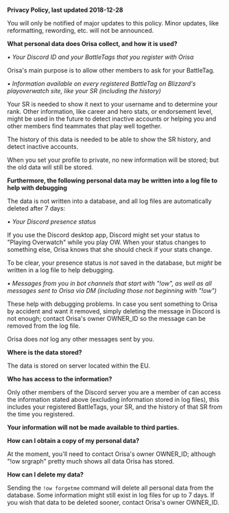 **Privacy Policy, last updated 2018-12-28**

You will only be notified of major updates to this policy. Minor updates, like
reformatting, rewording, etc. will not be announced.

__**What personal data does Orisa collect, and how it is used?**__

*• Your Discord ID and your BattleTags that you register with Orisa*

Orisa's main purpose is to allow other members to ask for your BattleTag.

*• Information available on every registered BattleTag on Blizzard's playoverwatch site, like your SR (including the history)*

Your SR is needed to show it next to your username and to determine your
rank. Other information, like career and hero stats, or endorsement level,
might be used in the future to detect inactive accounts or helping you and
other members find teammates that play well together.

The history of this data is needed to be able to show the SR history, and
detect inactive accounts.

When you set your profile to private, no new information will be stored;
but the old data will still be stored.

__**Furthermore, the following personal data may be written into a log file to help with debugging**__

The data is not written into a database, and all log files are automatically
deleted after 7 days:

*• Your Discord presence status*

If you use the Discord desktop app, Discord might set your status to
"Playing Overwatch" while you play OW. When your status changes to something
else, Orisa knows that she should check if your stats change.

To be clear, your presence status is *not* saved in the database,
but *might* be written in a log file to help debugging.

*• Messages from you in bot channels that start with "!ow", as well as all messages sent to Orisa via DM (including those not beginning with "!ow")*

These help with debugging problems. In case you sent something to Orisa by accident
and want it removed, simply deleting the message in Discord is not enough;
contact Orisa's owner OWNER_ID so the message can be removed from the log file.

Orisa does *not* log any other messages sent by you.

__**Where is the data stored?**__

The data is stored on server located within the EU.

__**Who has access to the information?**__

Only other members of the Discord server you are a member of can access the information
stated above (excluding information stored in log files),
this includes your registered BattleTags, your SR, and the history of that SR from the
time you registered.

**Your information will not be made available to third parties.**

__**How can I obtain a copy of my personal data?**__

At the moment, you'll need to contact Orisa's owner OWNER_ID; although "!ow srgraph" pretty much shows all data Orisa has stored.

__**How can I delete my data?**__

Sending the `!ow forgetme` command will delete all personal data from the database.
Some information might still exist in log files for up to 7 days.
If you wish that data to be deleted sooner, contact Orisa's owner OWNER_ID.